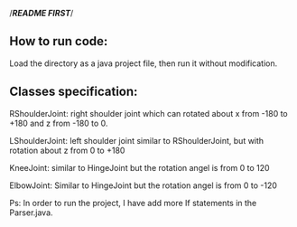 /***********************README FIRST***********************/
## How to run code:
Load the directory as a java project file, then run it without modification.



## Classes specification:          

RShoulderJoint: 
right shoulder joint which can rotated about x from -180 to +180 and z from -180 to 0.

LShoulderJoint: 
left shoulder joint similar to RShoulderJoint, but with rotation about z from 0 to +180

KneeJoint: 
similar to HingeJoint but the rotation angel is from 0 to 120

ElbowJoint:
Similar to HingeJoint but the rotation angel is from 0 to -120



Ps: In order to run the project, I have add more If statements in the Parser.java.



